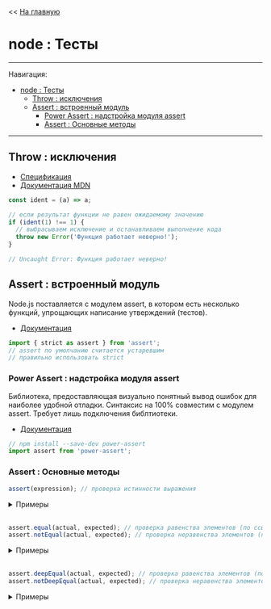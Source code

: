<< [На главную](../README.md)

# node : Тесты

---

Навигация:

- [node : Тесты](#node--тесты)
  - [Throw : исключения](#throw--исключения)
  - [Assert : встроенный модуль](#assert--встроенный-модуль)
    - [Power Assert : надстройка модуля assert](#power-assert--надстройка-модуля-assert)
    - [Assert : Основные методы](#assert--основные-методы)

---

## Throw : исключения

- [Спецификация](https://tc39.es/ecma262/#sec-throw-statement)
- [Документация MDN](https://developer.mozilla.org/ru/docs/Web/JavaScript/Reference/Statements/throw)

<a id="throw"></a>

```js
const ident = (a) => a;

// если результат функции не равен ожидаемому значению
if (ident(1) !== 1) {
  // выбрасываем исключение и останавливаем выполнение кода
  throw new Error('Функция работает неверно!');
}

// Uncaught Error: Функция работает неверно!
```

## Assert : встроенный модуль

<a id="assert"></a>

Node.js поставляется с модулем assert, в котором есть несколько функций, упрощающих написание утверждений (тестов).

- [Документация](https://nodejs.org/api/assert.html)

```js
import { strict as assert } from 'assert';
// assert по умолчанию считается устаревшим
// правильно использовать strict
```

### Power Assert : надстройка модуля assert

Библиотека, предоставляющая визуально понятный вывод ошибок для наиболее удобной отладки. Синтаксис на 100% совместим с модулем assert. Требует лишь подключения библтиотеки.

- [Документация](https://github.com/power-assert-js/power-assert)

```js
// npm install --save-dev power-assert
import assert from 'power-assert';
```

### Assert : Основные методы

```js
assert(expression); // проверка истинности выражения
```

<details>
<summary>Примеры</summary>

```js
const ident = (a) => a;

assert(ident(1) === 1); // ==> всё ок
assert(ident(2) === 1); // ==> выдаст ошибку

// Uncaught AssertionError [ERR_ASSERTION]: false == true
// generatedMessage: true,
// code: 'ERR_ASSERTION',
// actual: false,
// expected: true,
// operator: '=='
```

</details><br>

```js
assert.equal(actual, expected); // проверка равенства элементов (по ссылке)
assert.notEqual(actual, expected); // проверка неравенства элементов (по ссылке)
```

<details>
<summary>Примеры</summary>

```js
const ident = (a) => a;

assert.equal(ident(1), 1); // ==> всё ок
assert.equal(ident([1]), [1]); // ==> выдаст ошибку

// Uncaught AssertionError [ERR_ASSERTION]: [1] == [1]
// generatedMessage: true,
// code: 'ERR_ASSERTION',
// actual: [1],
// expected: [1],
// operator: '=='

assert.notEqual(ident(2), 1); // ==> всё ок
assert.notEqual(ident([1]), [1]); // ==> всё ок
assert.notEqual(ident(1), 1); // ==> выдаст ошибку

// Uncaught AssertionError [ERR_ASSERTION]: 1 != 1
// generatedMessage: true,
// code: 'ERR_ASSERTION',
// actual: 1,
// expected: 1,
// operator: '!='
```

</details><br>

```js
assert.deepEqual(actual, expected); // проверка равенства элементов (по значению)
assert.notDeepEqual(actual, expected); // проверка неравенства элементов (по значению)
```

<details>
<summary>Примеры</summary>

```js
const ident = (a) => a;

assert.deepEqual(ident([1]), [1]); // ==> всё ок
assert.deepEqual(ident([2]), [1]); // ==> выдаст ошибку

// Uncaught AssertionError [ERR_ASSERTION]: Expected values to be loosely deep-equal: [2] should loosely deep-equal [1]
// generatedMessage: true,
// code: 'ERR_ASSERTION',
// actual: [2],
// expected: [1],
// operator: 'deepEqual'

assert.notDeepEqual(ident([2]), [1]); // ==> всё ок
assert.notDeepEqual(ident([1]), [1]); // ==> выдаст ошибку

// Uncaught: AssertionError [ERR_ASSERTION]: Expected "actual" not to be loosely deep-equal to: [1]
// generatedMessage: true,
// code: 'ERR_ASSERTION',
// actual: [1],
// expected: [1],
// operator: 'notDeepEqual'
```

</details><br>
